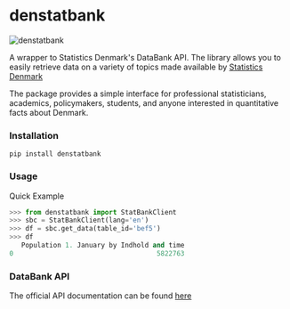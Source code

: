 # denstatbank
![denstatbank](https://github.com/gmohandas/denstatbank/workflows/denstatbank/badge.svg)

A wrapper to Statistics Denmark's DataBank API.
The library allows you to easily retrieve data on a variety of topics made available by [Statistics Denmark](https://www.dst.dk/en) 

The package provides a simple interface for professional statisticians, academics, policymakers, students, 
and anyone interested in quantitative facts about Denmark.

### Installation

```
pip install denstatbank
```

### Usage

Quick Example 
```python
>>> from denstatbank import StatBankClient
>>> sbc = StatBankClient(lang='en')
>>> df = sbc.get_data(table_id='bef5')
>>> df
   Population 1. January by Indhold and time
0                                    5822763
```


### DataBank API
The official API documentation can be found [here](https://www.dst.dk/en/Statistik/statistikbanken/api)
